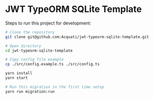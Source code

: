 # JWT TypeORM SQLite Template

Steps to run this project for development:

```bash
# Clone the repository
git clone git@github.com:Acquati/jwt-typeorm-sqlite-template.git

# Open directory
cd jwt-typeorm-sqlite-template

# Copy config file example
cp ./src/config.example.ts ./src/config.ts

yarn install
yarn start

# Run this migration in the first time setup
yarn run migration:run
```
